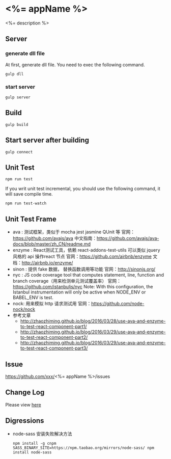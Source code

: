 # <%= appName %>

<%= description %>

## Server 

### generate dll file

At first, generate dll file. You need to exec the following command.

```
gulp dll
```

### start server

```
gulp server
```

## Build

```
gulp build
```

## Start server after building

```
gulp connect
```

## Unit Test

```
npm run test 
```

If you writ unit test incremental, you should use the following command, it will save compile time.

```
npm run test-watch
```


## Unit Test Frame

* ava : 测试框架，类似于 mocha jest jasmine QUnit 等
  官网：https://github.com/avajs/ava
  中文指南：https://github.com/avajs/ava-docs/blob/master/zh_CN/readme.md
* enzyme : React测试工具，依赖 react-addons-test-utils 可以类似 jquery 风格的 api 操作react 节点
  官网：https://github.com/airbnb/enzyme
  文档：http://airbnb.io/enzyme/
* sinon : 提供 fake 数据， 替换函数调用等功能
  官网：http://sinonjs.org/
* nyc : JS code coverage tool that computes statement, line, function and branch coverage（用来检测单元测试覆盖率）
  官网：https://github.com/istanbuljs/nyc
  Note: With this configuration, the Istanbul instrumentation will only be active when NODE_ENV or BABEL_ENV is test.
* nock: 用来模拟 http 请求测试用
  官网：https://github.com/node-nock/nock
* 参考文章
  * http://zhaozhiming.github.io/blog/2016/03/28/use-ava-and-enzyme-to-test-react-component-part1/
  * http://zhaozhiming.github.io/blog/2016/03/29/use-ava-and-enzyme-to-test-react-component-part2/
  * http://zhaozhiming.github.io/blog/2016/03/29/use-ava-and-enzyme-to-test-react-component-part3/
  
## Issue

https://github.com/xxx/<%= appName %>/issues

## Change Log

Please view [here](./CHANGELOG.md)

## Digressions

* node-sass 安装失败解决方法
    ```
    npm install -g cnpm
    SASS_BINARY_SITE=https://npm.taobao.org/mirrors/node-sass/ npm install node-sass
    ```
    

